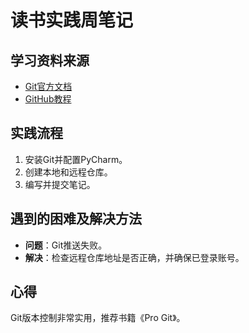 # 读书实践周笔记
## 学习资料来源
- [Git官方文档](https://git-scm.com/doc)
- [GitHub教程](https://guides.github.com/)

## 实践流程
1. 安装Git并配置PyCharm。
2. 创建本地和远程仓库。
3. 编写并提交笔记。

## 遇到的困难及解决方法
- **问题**：Git推送失败。  
- **解决**：检查远程仓库地址是否正确，并确保已登录账号。

## 心得
Git版本控制非常实用，推荐书籍《Pro Git》。